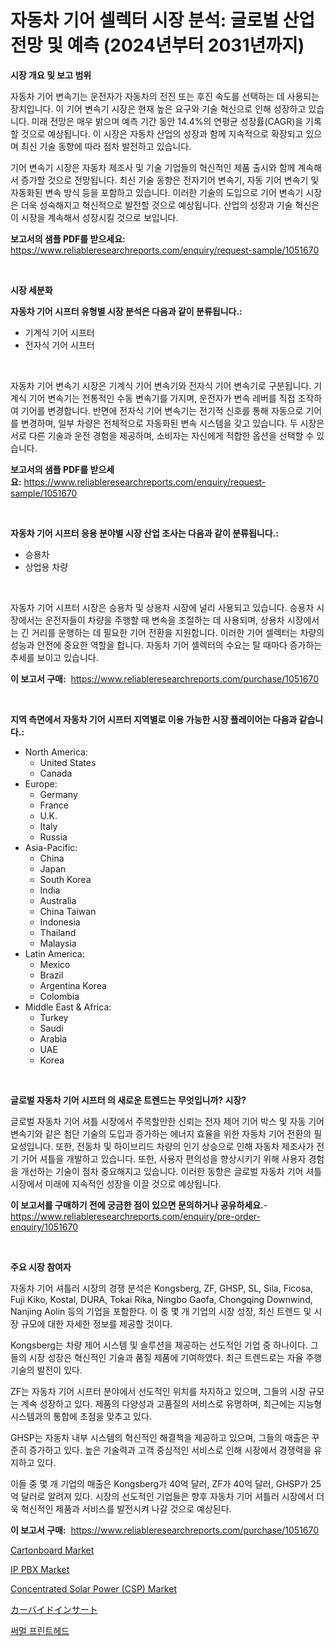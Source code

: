 <p><h1>자동차 기어 셀렉터 시장 분석: 글로벌 산업 전망 및 예측 (2024년부터 2031년까지)</h1></p><p><strong>시장 개요 및 보고 범위</strong></p>
<p><p>자동차 기어 변속기는 운전자가 자동차의 전진 또는 후진 속도를 선택하는 데 사용되는 장치입니다. 이 기어 변속기 시장은 현재 높은 요구와 기술 혁신으로 인해 성장하고 있습니다. 미래 전망은 매우 밝으며 예측 기간 동안 14.4%의 연평균 성장률(CAGR)을 기록할 것으로 예상됩니다. 이 시장은 자동차 산업의 성장과 함께 지속적으로 확장되고 있으며 최신 기술 동향에 따라 점차 발전하고 있습니다.</p><p>기어 변속기 시장은 자동차 제조사 및 기술 기업들의 혁신적인 제품 출시와 함께 계속해서 증가할 것으로 전망됩니다. 최신 기술 동향은 전자기어 변속기, 자동 기어 변속기 및 자동화된 변속 방식 등을 포함하고 있습니다. 이러한 기술의 도입으로 기어 변속기 시장은 더욱 성숙해지고 혁신적으로 발전할 것으로 예상됩니다. 산업의 성장과 기술 혁신은 이 시장을 계속해서 성장시킬 것으로 보입니다.</p></p>
<p><strong>보고서의 샘플 PDF를 받으세요:</strong> <a href="https://www.reliableresearchreports.com/enquiry/request-sample/1051670">https://www.reliableresearchreports.com/enquiry/request-sample/1051670</a></p>
<p>&nbsp;</p>
<p><strong>시장 세분화</strong></p>
<p><strong>자동차 기어 시프터 유형별 시장 분석은 다음과 같이 분류됩니다.:</strong></p>
<p><ul><li>기계식 기어 시프터</li><li>전자식 기어 시프터</li></ul></p>
<p>&nbsp;</p>
<p><p>자동차 기어 변속기 시장은 기계식 기어 변속기와 전자식 기어 변속기로 구분됩니다. 기계식 기어 변속기는 전통적인 수동 변속기를 가지며, 운전자가 변속 레버를 직접 조작하여 기어를 변경합니다. 반면에 전자식 기어 변속기는 전기적 신호를 통해 자동으로 기어를 변경하며, 일부 차량은 전체적으로 자동화된 변속 시스템을 갖고 있습니다. 두 시장은 서로 다른 기술과 운전 경험을 제공하며, 소비자는 자신에게 적합한 옵션을 선택할 수 있습니다.</p></p>
<p><strong>보고서의 샘플 PDF를 받으세요:</strong>&nbsp;<a href="https://www.reliableresearchreports.com/enquiry/request-sample/1051670">https://www.reliableresearchreports.com/enquiry/request-sample/1051670</a></p>
<p>&nbsp;</p>
<p><strong> 자동차 기어 시프터 응용 분야별 시장 산업 조사는 다음과 같이 분류됩니다.:</strong></p>
<p><ul><li>승용차</li><li>상업용 차량</li></ul></p>
<p>&nbsp;</p>
<p><p>자동차 기어 시프터 시장은 승용차 및 상용차 시장에 널리 사용되고 있습니다. 승용차 시장에서는 운전자들이 차량을 주행할 때 변속을 조절하는 데 사용되며, 상용차 시장에서는 긴 거리를 운행하는 데 필요한 기어 전환을 지원합니다. 이러한 기어 셀렉터는 차량의 성능과 안전에 중요한 역할을 합니다. 자동차 기어 셀렉터의 수요는 탈 때마다 증가하는 추세를 보이고 있습니다.</p></p>
<p><strong>이 보고서 구매:</strong>&nbsp; <a href="https://www.reliableresearchreports.com/purchase/1051670">https://www.reliableresearchreports.com/purchase/1051670</a></p>
<p>&nbsp;</p>
<p><strong>지역 측면에서 자동차 기어 시프터 지역별로 이용 가능한 시장 플레이어는 다음과 같습니다.:</strong></p>
<p><ul>
    <li>
        North America:
        <ul>
            <li>United States</li>
            <li>Canada</li>
        </ul>
    </li>
    <li>
        Europe:
        <ul>
            <li>Germany</li>
            <li>France</li>
            <li>U.K.</li>
            <li>Italy</li>
            <li>Russia</li>
        </ul>
    </li>
    <li>
        Asia-Pacific:
        <ul>
            <li>China</li>
            <li>Japan</li>
            <li>South Korea</li>
            <li>India</li>
            <li>Australia</li>
            <li>China Taiwan</li>
            <li>Indonesia</li>
            <li>Thailand</li>
            <li>Malaysia</li>
        </ul>
    </li>
    <li>
        Latin America:
        <ul>
            <li>Mexico</li>
            <li>Brazil</li>
            <li>Argentina Korea</li>
            <li>Colombia</li>
        </ul>
    </li>
    <li>
        Middle East & Africa:
        <ul>
            <li>Turkey</li>
            <li>Saudi</li>
            <li>Arabia</li>
            <li>UAE</li>
            <li>Korea</li>
        </ul>
    </li>
    </ul></p>
<p>&nbsp;</p>
<p><strong>글로벌 자동차 기어 시프터 의 새로운 트렌드는 무엇입니까? 시장?</strong></p>
<p><p>글로벌 자동차 기어 셔틀 시장에서 주목할만한 신뢰는 전자 제어 기어 박스 및 자동 기어 변속기와 같은 첨단 기술의 도입과 증가하는 에너지 효율을 위한 자동차 기어 전환의 필요성입니다. 또한, 전동차 및 하이브리드 차량의 인기 상승으로 인해 자동차 제조사가 전기 기어 셔틀을 개발하고 있습니다. 또한, 사용자 편의성을 향상시키기 위해 사용자 경험을 개선하는 기술이 점차 중요해지고 있습니다. 이러한 동향은 글로벌 자동차 기어 셔틀 시장에서 미래에 지속적인 성장을 이끌 것으로 예상됩니다.</p></p>
<p><strong>이 보고서를 구매하기 전에 궁금한 점이 있으면 문의하거나 공유하세요.</strong>- <a href="https://www.reliableresearchreports.com/enquiry/pre-order-enquiry/1051670">https://www.reliableresearchreports.com/enquiry/pre-order-enquiry/1051670</a></p>
<p>&nbsp;</p>
<p><strong>주요 시장 참여자</strong></p>
<p><p>자동차 기어 셔틀러 시장의 경쟁 분석은 Kongsberg, ZF, GHSP, SL, Sila, Ficosa, Fuji Kiko, Kostal, DURA, Tokai Rika, Ningbo Gaofa, Chongqing Downwind, Nanjing Aolin 등의 기업을 포함한다. 이 중 몇 개 기업의 시장 성장, 최신 트렌드 및 시장 규모에 대한 자세한 정보를 제공할 것이다.</p><p>Kongsberg는 차량 제어 시스템 및 솔루션을 제공하는 선도적인 기업 중 하나이다. 그들의 시장 성장은 혁신적인 기술과 품질 제품에 기여하였다. 최근 트렌드로는 자율 주행 기술의 발전이 있다.</p><p>ZF는 자동차 기어 시프터 분야에서 선도적인 위치를 차지하고 있으며, 그들의 시장 규모는 계속 성장하고 있다. 제품의 다양성과 고품질의 서비스로 유명하며, 최근에는 지능형 시스템과의 통합에 초점을 맞추고 있다.</p><p>GHSP는 자동차 내부 시스템의 혁신적인 해결책을 제공하고 있으며, 그들의 매출은 꾸준히 증가하고 있다. 높은 기술력과 고객 중심적인 서비스로 인해 시장에서 경쟁력을 유지하고 있다.</p><p>이들 중 몇 개 기업의 매출은 Kongsberg가 40억 달러, ZF가 40억 달러, GHSP가 25억 달러로 알려져 있다. 시장의 선도적인 기업들은 향후 자동차 기어 셔틀러 시장에서 더욱 혁신적인 제품과 서비스를 발전시켜 나갈 것으로 예상된다.</p></p>
<p><strong>이 보고서 구매:</strong>&nbsp;&nbsp;<a href="https://www.reliableresearchreports.com/purchase/1051670">https://www.reliableresearchreports.com/purchase/1051670</a></p>
<p><p><a href="https://github.com/irfadac/Market-Research-Report-List-2/blob/main/cartonboard-market.md">Cartonboard Market</a></p><p><a href="https://issuu.com/reportprime-2/docs/ip-pbx-market-size-2030.pptx">IP PBX Market</a></p><p><a href="https://view.publitas.com/reportprime-1/concentrated-solar-power-csp-market-offers-provide-insightful-data-for-the-time-period-from-2024-to-2031-and-also-provide-analysis-based-on-application-type-and-region/">Concentrated Solar Power (CSP) Market</a></p><p><a href="https://github.com/ycmtqqhvk3273/Market-Research-Report-List-1/blob/main/6148801190605.md">カーバイドインサート</a></p><p><a href="https://github.com/lkwggful07722/Market-Research-Report-List-1/blob/main/5695689190390.md">써멀 프린트헤드</a></p></p>
